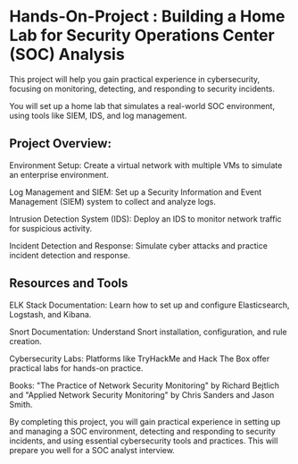 # Hands-On-Project : Building a Home Lab for Security Operations Center (SOC) Analysis
This project will help you gain practical experience in cybersecurity, focusing on monitoring, detecting, and responding to security incidents. 

You will set up a home lab that simulates a real-world SOC environment, using tools like SIEM, IDS, and log management.

## Project Overview:

Environment Setup: Create a virtual network with multiple VMs to simulate an enterprise environment.

Log Management and SIEM: Set up a Security Information and Event Management (SIEM) system to collect and analyze logs.

Intrusion Detection System (IDS): Deploy an IDS to monitor network traffic for suspicious activity.

Incident Detection and Response: Simulate cyber attacks and practice incident detection and response.

## Resources and Tools

ELK Stack Documentation: Learn how to set up and configure Elasticsearch, Logstash, and Kibana.

Snort Documentation: Understand Snort installation, configuration, and rule creation.

Cybersecurity Labs: Platforms like TryHackMe and Hack The Box offer practical labs for hands-on practice.

Books: "The Practice of Network Security Monitoring" by Richard Bejtlich and "Applied Network Security Monitoring" by Chris Sanders and Jason Smith.

By completing this project, you will gain practical experience in setting up and managing a SOC environment, detecting and responding to security incidents, and using essential cybersecurity tools and practices. This will prepare you well for a SOC analyst interview.
